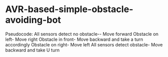 # AVR-based-simple-obstacle-avoiding-bot

Pseudocode:
All sensors detect no obstacle-- Move forward
Obstacle on left- Move right
Obstacle in front- Move backward and take a turn accordingly
Obstacle on right- Move left
All sensors detect obstacle- Move backward and take U turn
